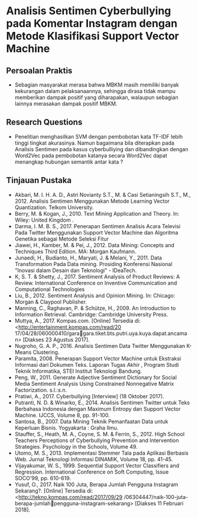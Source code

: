 # Analisis Sentimen Cyberbullying pada Komentar Instagram dengan Metode Klasifikasi Support Vector Machine
## Persoalan Praktis
- Sebagian masyarakat merasa bahwa MBKM masih memiliki banyak kekurangan dalam pelaksanaannya, sehingga dirasa tidak mampu memberikan dampak positif yang diharapakan, walaupun sebagian lainnya merasakan dampak positif MBKM.  
## Research Questions
- Penelitian menghasilkan SVM dengan pembobotan kata TF-IDF lebih tinggi tingkat akurasinya. Namun bagaimana bila diterapkan pada Analisis Sentimen pada kasus cyberbulliying dan dibandingkan dengan Word2Vec pada pembobotan katanya secara Word2Vec dapat menangkap hubungan semantik antar kata ?
## Tinjauan Pustaka
- Akbari, M. I. H. A. D., Astri Novianty S.T., M. & Casi Setianingsih S.T., M., 2012. Analisis Sentimen Menggunakan Metode Learning Vector Quantization. Telkom University.
- Berry, M. & Kogan, J., 2010. Text Mining Application and Theory. In: Wiley: United Kingdom .
- Darma, I. M. B. S., 2017. Penerapan Sentimen Analisis Acara Televisi Pada Twitter Menggunakan Support Vector Machine dan Algoritma Genetika sebagai Metode Seleksi Fitur
- Jiawei, H., Kamber, M. & Pei, J., 2012. Data Mining: Concepts and Techniques Third Edition. MA: Morgan Kaufmann.
- Junaedi, H., Budianto, H., Maryati, J. & Melani, Y., 2011. Data Transformation Pada Data mining. Prosiding Konferensi Nasional "Inovasi dalam Desain dan Teknologi" - IDeaTech.
- K, S. T. & Shetty, J., 2017. Sentiment Analysis of Product Reviews: A Review. International Conference on Inventive Communication and Computational Technologies
- Liu, B., 2012. Sentiment Analysis and Opinion Mining. In: Chicago: Morgan & Claypool Publisher.
- Manning, C., Raghavan, P. & Schütze, H., 2009. An Introduction to Information Retrieval. Cambridge: Cambridge University Press.
- Muttya, A., 2017. Kompas.com. [Online] Tersedia di: <http://entertainment.kompas.com/read/20 17/04/28/060000410/garagara.tiket.bts.putri.uya.kuya.dapat.ancama n> [Diakses 23 Agustus 2017].
- Nugroho, G. A. P., 2016. Analisis Sentimen Data Twitter Menggunakan K-Means Clustering.
- Paramita, 2008. Penerapan Support Vector Machine untuk Ekstraksi Informasi dari Dokumen Teks. Laporan Tugas Akhir , Program Studi Teknik Informatika, STEI Institut Teknologi Bandung.
- Peng, W., 2011. Generate Adjective Sentiment Dictionary for Social Media Sentiment Analysis Using Constrained Nonnegative Matrix Factorization. s.l.:s.n.
- Pratiwi, A., 2017. Cyberbullying [Interview] (18 Oktober 2017).
- Putranti, N. D. & Winarko, E., 2014. Analisis Sentimen Twitter untuk Teks Berbahasa Indonesia dengan Maximum Entropy dan Support Vector Machine. IJCCS, Volume 8, pp. 91-100.
- Santosa, B., 2007. Data Mining Teknik Pemanfaatan Data untuk Keperluan Bisnis. Yogyakarta : Graha Ilmu.
- Stauffer, S., Heath, M. A., Coyne, S. M. & Ferrin, S., 2012. High School Teachers Perceptions of Cyberbullying Prevention and Intervention Strategies. Psychology in the Schools, Volume 49.
- Utomo, M. S., 2013. Implementasi Stemmer Tala pada Aplikasi Berbasis Web. Jurnal Teknologi Informasi DINAMIK, Volume 18, pp. 41-45.
- Vijayakumar, W. S., 1999. Sequential Support Vector Classifiers and Regression. International Conference on Soft Computing, Issue SOCO'99, pp. 610-619.
- Yusuf, O., 2017. Naik 100 Juta, Berapa Jumlah Pengguna Instagram Sekarang?. [Online] Tersedia di: <http://tekno.kompas.com/read/2017/09/29 /06304447/naik-100-juta-berapa-jumlahpengguna-instagram-sekarang> [Diakses 11 Februari 2018].

